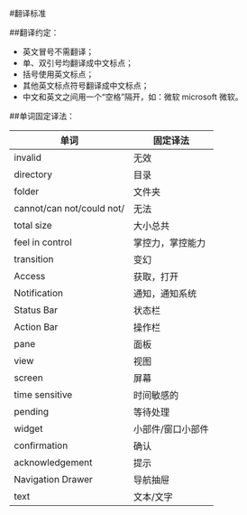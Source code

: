 #翻译标准

##翻译约定：
* 英文冒号不需翻译；
* 单、双引号均翻译成中文标点；
* 括号使用英文标点；
* 其他英文标点符号翻译成中文标点；
* 中文和英文之间用一个“空格”隔开，如：微软 microsoft 微软。

##单词固定译法：

|            单词           |      固定译法     |
| ------------------------- | ----------------- |
| invalid                   | 无效              |
| directory                 | 目录              |
| folder                    | 文件夹            |
| cannot/can not/could not/ | 无法              |
| total size                | 大小总共          |
| feel in control           | 掌控力，掌控能力  |
| transition                | 变幻              |
| Access                    | 获取，打开        |
| Notification              | 通知，通知系统    |
| Status Bar                | 状态栏            |
| Action Bar                | 操作栏            |
| pane                      | 面板              |
| view                      | 视图              |
| screen                    | 屏幕              |
| time sensitive            | 时间敏感的        |
| pending                   | 等待处理          |
| widget                    | 小部件/窗口小部件 |
| confirmation              | 确认              |
| acknowledgement           | 提示              |
| Navigation Drawer         | 导航抽屉          |
| text						| 文本/文字          |